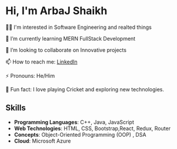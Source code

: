 # Hi, I'm ArbaJ Shaikh

👨‍💻 I'm interested in Software Engineering and realted things

🌱 I’m currently learning MERN FullStack Development

💬 I’m looking to collaborate on Innovative projects

📫 How to reach me: [LinkedIn](https://www.linkedin.com/in/arbaj-shaikh-b9a8b7228)

⚡ Pronouns: He/Him

🎉 Fun fact: I love playing Cricket and exploring new technologies.

## Skills

- **Programming Languages**:  C++, Java, JavaScript
- **Web Technologies**: HTML, CSS, Bootstrap,React, Redux, Router
- **Concepts**: Object-Oriented Programming (OOP) , DSA
- **Cloud**: Microsoft Azure

<!--
Arbajshaikh5873/Arbajshaikh5873 is a ✨ special ✨ repository because its `README.md` (this file) appears on your GitHub profile.
You can click the Preview link to take a look at your changes.
-->
